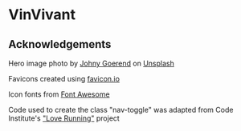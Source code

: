 # VinVivant

## Acknowledgements

Hero image photo by <a href="https://unsplash.com/@johnygoerend?utm_content=creditCopyText&utm_medium=referral&utm_source=unsplash">Johny Goerend</a> on <a href="https://unsplash.com/photos/green-grass-field-during-daytime-pnigODapPek?utm_content=creditCopyText&utm_medium=referral&utm_source=unsplash">Unsplash</a>
  
Favicons created using [favicon.io](https://favicon.io/)

Icon fonts from [Font Awesome](https://fontawesome.com/)

Code used to create the class "nav-toggle" was adapted from Code Institute's ["Love Running"](https://github.com/Code-Institute-Solutions/love-running-v3) project